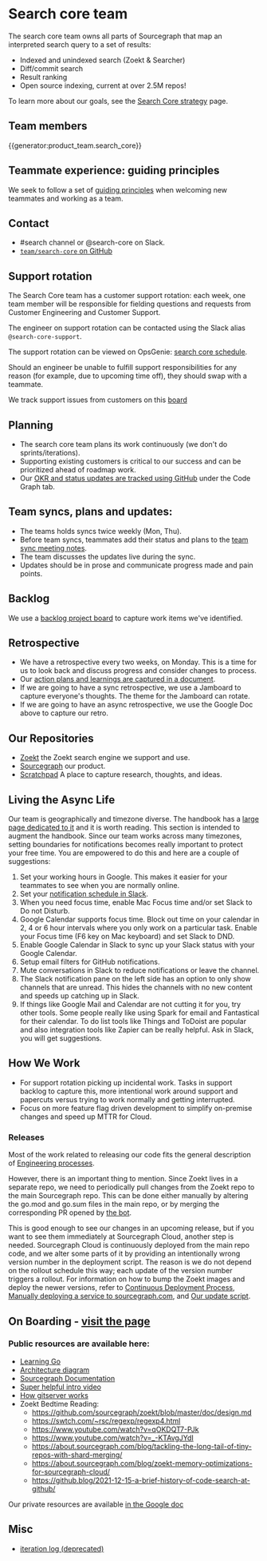 # Search core team

The search core team owns all parts of Sourcegraph that map an interpreted search query to a set of results:

- Indexed and unindexed search (Zoekt & Searcher)
- Diff/commit search
- Result ranking
- Open source indexing, current at over 2.5M repos!

To learn more about our goals, see the [Search Core strategy](../../../../../strategy-goals/strategy/search/core.md) page.

## Team members

{{generator:product_team.search_core}}

## Teammate experience: guiding principles

We seek to follow a set of [guiding principles](./guiding_principles_core.md) when welcoming new teammates and working as a team.

## Contact

- #search channel or @search-core on Slack.
- [`team/search-core` on GitHub](https://github.com/orgs/sourcegraph/teams/search-core)

## Support rotation

The Search Core team has a customer support rotation: each week, one team member will be responsible for fielding questions and requests from Customer Engineering and Customer Support.

The engineer on support rotation can be contacted using the Slack alias `@search-core-support`.

The support rotation can be viewed on OpsGenie: [search core schedule](https://sourcegraph.app.opsgenie.com/teams/dashboard/1cc52380-1d71-420e-9c80-2ccb161c648c/main).

Should an engineer be unable to fulfill support responsibilities for any reason (for example, due to upcoming time off), they should swap with a teammate.

We track support issues from customers on this [board](https://github.com/orgs/sourcegraph/projects/166)

## Planning

- The search core team plans its work continuously (we don't do sprints/iterations).
- Supporting existing customers is critical to our success and can be prioritized ahead of roadmap work.
- Our [OKR and status updates are tracked using GitHub](https://github.com/orgs/sourcegraph/projects/214) under the Code Graph tab.

## Team syncs, plans and updates:

- The teams holds syncs twice weekly (Mon, Thu).
- Before team syncs, teammates add their status and plans to the [team sync meeting notes](https://docs.google.com/document/d/1cTdGC4jBK7aEnb9ChzCLYHVGBpRRMNYGdUUPYVPIWHo/edit#).
- The team discusses the updates live during the sync.
- Updates should be in prose and communicate progress made and pain points.

## Backlog

We use a [backlog project board](https://github.com/orgs/sourcegraph/projects/204/views/3?layout=board) to capture work items we've identified.

## Retrospective

- We have a retrospective every two weeks, on Monday. This is a time for us to look back and discuss progress and consider changes to process.
- Our [action plans and learnings are captured in a document](https://docs.google.com/document/d/1qCSVyu0IU9_w0mpHic3mFS2yqwI1CzZwM9HUp2ySrU4/edit).
- If we are going to have a sync retrospective, we use a Jamboard to capture everyone's thoughts. The theme for the Jamboard can rotate.
- If we are going to have an async retrospective, we use the Google Doc above to capture our retro.

## Our Repositories

- [Zoekt](https://github.com/sourcegraph/zoekt) the Zoekt search engine we support and use.
- [Sourcegraph](https://github.com/sourcegraph/sourcegraph) our product.
- [Scratchpad](https://github.com/sourcegraph/search-scratch) A place to capture research, thoughts, and ideas.

## Living the Async Life

Our team is geographically and timezone diverse. The handbook has a [large page dedicated to it](../../../../../company-info-and-process/communication/asynchronous-communication.md) and it is worth reading. This section is intended to augment the handbook. Since our team works across many timezones, setting boundaries for notifications becomes really important to protect your free time. You are empowered to do this and here are a couple of suggestions:

1. Set your working hours in Google. This makes it easier for your teammates to see when you are normally online.
2. Set your [notification schedule in Slack](https://slack.com/help/articles/214908388-Pause-notifications-with-Do-Not-Disturb).
3. When you need focus time, enable Mac Focus time and/or set Slack to Do not Disturb.
4. Google Calendar supports focus time. Block out time on your calendar in 2, 4 or 6 hour intervals where you only work on a particular task. Enable your Focus time (F6 key on Mac keyboard) and set Slack to DND.
5. Enable Google Calendar in Slack to sync up your Slack status with your Google Calendar.
6. Setup email filters for GitHub notifications.
7. Mute conversations in Slack to reduce notifications or leave the channel.
8. The Slack notification pane on the left side has an option to only show channels that are unread. This hides the channels with no new content and speeds up catching up in Slack.
9. If things like Google Mail and Calendar are not cutting it for you, try other tools. Some people really like using Spark for email and Fantastical for their calendar. To do list tools like Things and ToDoist are popular and also integration tools like Zapier can be really helpful. Ask in Slack, you will get suggestions.

## How We Work

- For support rotation picking up incidental work. Tasks in support backlog to capture this, more intentional work around support and papercuts versus trying to work normally and getting interrupted.
- Focus on more feature flag driven development to simplify on-premise changes and speed up MTTR for Cloud.

### Releases

Most of the work related to releasing our code fits the general description of [Engineering processes](../../process).

However, there is an important thing to mention. Since Zoekt lives in a separate repo, we need to periodically pull changes from the Zoekt repo to the main Sourcegraph repo. This can be done either manually by altering the go.mod and go.sum files in the main repo, or by merging the corresponding PR opened by [the bot](https://github.com/sourcegraph/sourcegraph/pulls?q=is%3Apr+author%3Asourcegraph-buildkite+zoekt).

This is good enough to see our changes in an upcoming release, but if you want to see them immediately at Sourcegraph Cloud, another step is needed. Sourcegraph Cloud is continuously deployed from the main repo code, and we alter some parts of it by providing an intentionally wrong version number in the deployment script. The reason is we do not depend on the rollout schedule this way; each update of the version number triggers a rollout. For information on how to bump the Zoekt images and deploy the newer versions, refer to [Continuous Deployment Process](../../process/deployments/index.md#continuous-deployment-process), [Manually deploying a service to sourcegraph.com](../../process/deployments/playbooks.md#manually-deploying-a-service-to-sourcegraphcom), and [Our update script](https://github.com/sourcegraph/sourcegraph/blob/3.20/dev/zoekt/update).

## On Boarding - [visit the page](./onboarding.md)

### Public resources are available here:

- [Learning Go](https://go.dev)
- [Architecture diagram](https://docs.sourcegraph.com/dev/background-information/architecture)
- [Sourcegraph Documentation](https://docs.sourcegraph.com/dev)
- [Super helpful intro video](https://www.youtube.com/watch?v=VXaUXwMLzjg)
- [How gitserver works](../../admin-exp/repo-management/how-gitserver-works.md)
- Zoekt Bedtime Reading:
  - https://github.com/sourcegraph/zoekt/blob/master/doc/design.md
  - https://swtch.com/~rsc/regexp/regexp4.html
  - https://www.youtube.com/watch?v=qOKDQT7-PJk
  - https://www.youtube.com/watch?v=_-KTAvgJYdI
  - https://about.sourcegraph.com/blog/tackling-the-long-tail-of-tiny-repos-with-shard-merging/
  - https://about.sourcegraph.com/blog/zoekt-memory-optimizations-for-sourcegraph-cloud/
  - https://github.blog/2021-12-15-a-brief-history-of-code-search-at-github/

Our private resources are available [in the Google doc](https://docs.google.com/document/d/10SNzhuA5dmRJ5Na3PMnuShlPmtGGVIz3P2GA4RtfaGo/edit)

## Misc

- [iteration log (deprecated)](./iteration_log.md)

